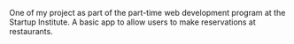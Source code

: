 One of my project as part of the part-time web development program at the Startup Institute. A basic app to allow users to make reservations at restaurants. 
